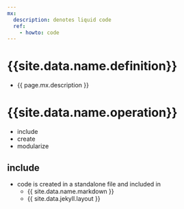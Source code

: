 ```yaml
---
mx:
  description: denotes liquid code
  ref: 
    - howto: code
---
```




# {{site.data.name.definition}}
- {{ page.mx.description }}

# {{site.data.name.operation}}
- include
- create
- modularize

## include
- code is created in a standalone file and included in
  - {{ site.data.name.markdown }}
  - {{ site.data.jekyll.layout }}
